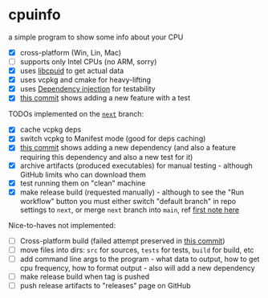 # cpuinfo
a simple program to show some info about your CPU

- [x] cross-platform (Win, Lin, Mac)
- [ ] supports only Intel CPUs (no ARM, sorry)
- [x] uses [libcpuid](https://github.com/anrieff/libcpuid) to get actual data
- [x] uses vcpkg and cmake for heavy-lifting
- [x] uses [Dependency injection](https://en.wikipedia.org/wiki/Dependency_injection) for testability
- [x] [this commit](https://github.com/Lex-2008/cpuinfo/commit/8e412f923846d83a2733eb3f6b9f083cb07b01f3) shows adding a new feature with a test

TODOs implemented on the [`next`](https://github.com/Lex-2008/cpuinfo/tree/next) branch:

- [x] cache vcpkg deps
- [x] switch vcpkg to Manifest mode (good for deps caching)
- [x] [this commit](https://github.com/Lex-2008/cpuinfo/commit/07f9b8c2a42c21e0f250f7a2c3f7a1f89fad6137) shows adding a new dependency (and also a feature requiring this dependency and also a new test for it)
- [x] archive artifacts (produced executables) for manual testing - although GitHub limits who can download them
- [x] test running them on "clean" machine
- [x] make release build (requested manually) - although to see the "Run workflow" button you must either switch "default branch" in repo settings to `next`, or merge `next` branch into `main`, ref [first note here](https://docs.github.com/en/actions/using-workflows/manually-running-a-workflow)

Nice-to-haves not implemented:

- [ ] Cross-platform build (failed attempt preserved in [this commit](https://github.com/Lex-2008/cpuinfo/blob/94a09eb325124b4918a07cecdc5b8b4babcce6e3/.github/workflows/cross.yml))
- [ ] move files into dirs: `src` for sources, `tests` for tests, `build` for build, etc
- [ ] add command line args to the program - what data to output, how to get cpu frequency, how to format output - also will add a new dependency
- [ ] make release build when tag is pushed
- [ ] push release artifacts to "releases" page on GitHub

